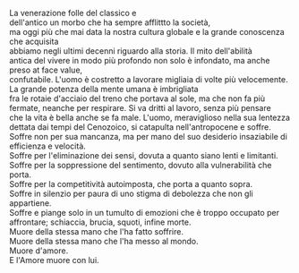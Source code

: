 La venerazione folle del classico e   
dell'antico  un morbo che ha sempre afflittto la società,   
ma oggi più che mai data la nostra cultura globale e la grande conoscenza che acquisita   
abbiamo negli ultimi decenni riguardo alla storia. Il mito dell'abilità   
antica del vivere in modo più profondo non solo è infondato, ma anche preso at face value,   
confutabile. L'uomo è costretto a lavorare migliaia di volte più velocemente. La grande potenza della mente umana è imbrigliata   
fra le rotaie d'acciaio del treno che portava al sole, ma che non fa più fermate, neanche per respirare. Si va dritti al lavoro, senza più pensare  
che la vita è bella anche se fa male. L'uomo, meraviglioso nella sua lentezza dettata dai tempi del Cenozoico, si catapulta nell'antropocene e soffre.   
Soffre non per sua mancanza, ma per mano del suo desiderio insaziabile di efficienza e velocità.  
Soffre per l'eliminazione dei sensi, dovuta a quanto siano lenti e limitanti.   
Soffre per la soppressione del sentimento, dovuto alla vulnerabilità che porta.  
Soffre per la competitività autoimposta, che porta a quanto sopra.  
Soffre in silenzio per paura di uno stigma di debolezza che non gli appartiene.  
Soffre e piange solo in un tumulto di emozioni che è troppo occupato per affrontare; schiaccia, brucia, squoti, infine morte.  
Muore della stessa mano che l'ha fatto soffrire.   
Muore della stessa mano che l'ha messo al mondo.  
Muore d'amore.  
E l'Amore muore con lui.  
